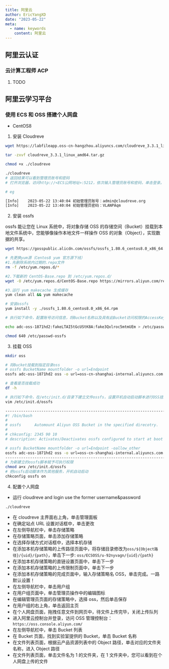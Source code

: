 ```yaml
---
title: 阿里云
author: EricYangXD
date: "2023-05-22"
meta:
  - name: keywords
    content: 阿里云
---
```


## 阿里云认证

### 云计算工程师 ACP

1. TODO

## 阿里云学习平台

### 使用 ECS 和 OSS 搭建个人网盘

- CentOS8

1. 安装 Cloudreve

```sh
wget https://labfileapp.oss-cn-hangzhou.aliyuncs.com/cloudreve_3.3.1_linux_amd64.tar.gz

tar -zxvf cloudreve_3.3.1_linux_amd64.tar.gz

chmod +x ./cloudreve

./cloudreve
# 返回结果可以看到管理员账号和密码
# 打开浏览器，访问http://<ECS公网地址>:5212，依次输入管理员账号和密码，单击登录。

# eg

[Info]    2023-05-22 13:40:04 初始管理员账号：admin@cloudreve.org
[Info]    2023-05-22 13:40:04 初始管理员密码：VLANPAqm
```

2. 安装 ossfs

ossfs 能让您在 Linux 系统中，将对象存储 OSS 的存储空间（Bucket）挂载到本地文件系统中，您能够像操作本地文件一样操作 OSS 的对象（Object），实现数据的共享。

```sh
wget https://gosspublic.alicdn.com/ossfs/ossfs_1.80.6_centos8.0_x86_64.rpm

# 先更换yum源（Centos8 yum 官方源下线）
#1.先删除系统内过期的.repo文件
rm -f /etc/yum.repos.d/*

#2.下载新的 CentOS-Base.repo 到 /etc/yum.repos.d/
wget -O /etc/yum.repos.d/CentOS-Base.repo https://mirrors.aliyun.com/repo/Centos-vault-8.5.2111.repo

#3.运行 yum makecache 生成缓存
yum clean all && yum makecache

# 安装ossfs
yum install -y ./ossfs_1.80.6_centos8.0_x86_64.rpm

# 执行如下命令，配置账号访问信息，将Bucket名称以及具有此Bucket访问权限的AccessKey ID和AccessKey Secret信息存放在/etc/passwd-ossfs文件中。

echo adc-oss-1871hd2:fakeLTAI5tGcUStK8A:fake3Qxlroc5mtmUEm > /etc/passwd-ossfs

chmod 640 /etc/passwd-ossfs
```

3. 挂载 OSS

```sh
mkdir oss

# 将Bucket挂载到指定目录oss
# ossfs BucketName mountfolder -o url=Endpoint
ossfs adc-oss-1871hd2 oss -o url=oss-cn-shanghai-internal.aliyuncs.com

# 查看是否挂载成功
df -h

# 执行如下命令，在/etc/init.d/目录下建立文件ossfs，设置开机自动启动脚本进行OSS挂载。
vim /etc/init.d/ossfs

-------------------------------------------------------------------------
#! /bin/bash
#
# ossfs      Automount Aliyun OSS Bucket in the specified direcotry.
#
# chkconfig: 2345 90 10
# description: Activates/Deactivates ossfs configured to start at boot time.

# ossfs BucketName mountfolder -o url=Endpoint -oallow_other
ossfs adc-oss-1871hd2 oss -o url=oss-cn-shanghai-internal.aliyuncs.com -oallow_other
-------------------------------------------------------------------------
# 为新建立的ossfs脚本赋予可执行权限
chmod a+x /etc/init.d/ossfs
# 把ossfs启动脚本作为其他服务，开机自动启动
chkconfig ossfs on
```

4. 配置个人网盘

- 运行 cloudreve and login use the former username&password

```sh
./cloudreve
```

- 在 cloudreve 主界面右上角，单击管理面板
- 在确定站点 URL 设置对话框中，单击更改
- 在左侧导航栏中，单击存储策略
- 在存储策略页面，单击添加存储策略
- 在选择存储方式对话框中，选择本机存储
- 在添加本机存储策略的上传路径页面中，将存储目录修改为`oss/${Object路径}/{uid}/{path}`，单击下一步: `oss/ECSOSS/u-92nyvagn/{uid}/{path}`
- 在添加本机存储策略的直链设置页面中，单击下一步
- 在添加本机存储策略的上传限制页面中，单击下一步
- 在添加本机存储策略的完成页面中，输入存储策略名 OSS，单击完成。一路默认设置！
- 在左侧导航栏中，单击用户组
- 在用户组页面中，单击管理员操作中的编辑图标
- 在编辑管理员页面的存储策略中，选择 oss，然后单击保存
- 在用户组的右上角，单击返回主页
- 在个人网盘页面，拖拽任意文件到网页中，待文件上传完毕，关闭上传队列
- 进入阿里云控制台并登录，访问 OSS 管理控制台：`https://oss.console.aliyun.com/`
- 在左侧导航栏中，单击 Bucket 列表
- 在 Bucket 页面，找到实验室提供的 Bucket，单击 Bucket 名称
- 在文件列表页面，根据云产品资源列表中的 Object 路径，单击对应的文件夹名称，进入 Object 路径
- 在文件列表页面，单击文件名为 1 的文件夹，在 1 文件夹中，您可以看到在个人网盘上传的文件

